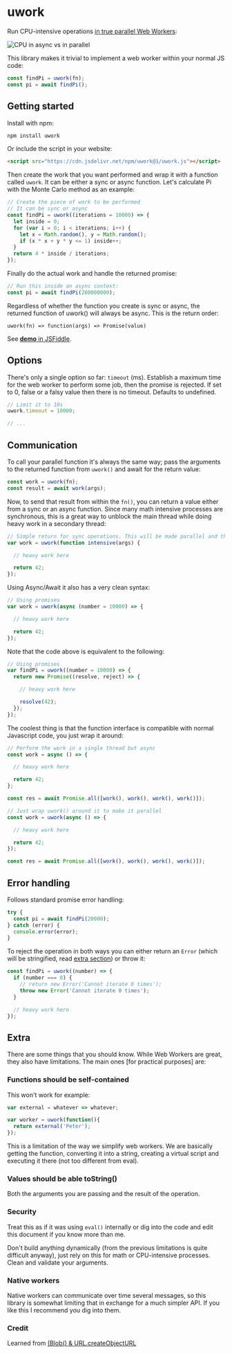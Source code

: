 # uwork

Run CPU-intensive operations [in true parallel Web Workers](http://ejohn.org/blog/web-workers/):

![CPU in async vs in parallel](cpu.png)

This library makes it trivial to implement a web worker within your normal JS code:

```js
const findPi = uwork(fn);
const pi = await findPi();
```


## Getting started

Install with npm:

```bash
npm install uwork
```

Or include the script in your website:

```html
<script src="https://cdn.jsdelivr.net/npm/uwork@1/uwork.js"></script>
```

Then create the work that you want performed and wrap it with a function called `uwork`. It can be either a sync or async function. Let's calculate Pi with the Monte Carlo method as an example:

```js
// Create the piece of work to be performed
// It can be sync or async
const findPi = uwork((iterations = 10000) => {
  let inside = 0;
  for (var i = 0; i < iterations; i++) {
    let x = Math.random(), y = Math.random();
    if (x * x + y * y <= 1) inside++;
  }
  return 4 * inside / iterations;
});
```

Finally do the actual work and handle the returned promise:

```js
// Run this inside an async context:
const pi = await findPi(200000000);
```

Regardless of whether the function you create is sync or async, the returned function of uwork() will always be async. This is the return order:

```
uwork(fn) => function(args) => Promise(value)
```

See [**demo** in JSFiddle](https://jsfiddle.net/franciscop/ckhg5bur/12/).



## Options

There's only a single option so far: `timeout` (ms). Establish a maximum time for the web worker to perform some job, then the promise is rejected. If set to 0, false or a falsy value then there is no timeout. Defaults to undefined.

```js
// Limit it to 10s
uwork.timeout = 10000;

// ...
```



## Communication

To call your parallel function it's always the same way; pass the arguments to the returned function from `uwork()` and await for the return value:

```js
const work = uwork(fn);
const result = await work(args);
```

Now, to send that result from within the `fn()`, you can return a value either from a sync or an async function. Since many math intensive processes are synchronous, this is a great way to unblock the main thread while doing heavy work in a secondary thread:

```js
// Simple return for sync operations. This will be made parallel and thus async
var work = uwork(function intensive(args) {

  // heavy work here

  return 42;
});
```

Using Async/Await it also has a very clean syntax:

```js
// Using promises
var work = uwork(async (number = 10000) => {

  // heavy work here

  return 42;
});
```

Note that the code above is equivalent to the following:

```js
// Using promises
var findPi = uwork((number = 10000) => {
  return new Promise((resolve, reject) => {

    // heavy work here

    resolve(42);
  });
});
```

The coolest thing is that the function interface is compatible with normal Javascript code, you just wrap it around:

```js
// Perform the work in a single thread but async
const work = async () => {

  // heavy work here

  return 42;
};

const res = await Promise.all([work(), work(), work(), work()]);
```

```js
// Just wrap uwork() around it to make it parallel
const work = uwork(async () => {

  // heavy work here

  return 42;
});

const res = await Promise.all([work(), work(), work(), work()]);
```

## Error handling

Follows standard promise error handling:

```js
try {
  const pi = await findPi(20000);
} catch (error) {
  console.error(error);
}
```

To reject the operation in both ways you can either return an `Error` (which will be stringified, read [extra section](#extra)) or throw it:

```js
const findPi = uwork((number) => {
  if (number === 0) {
    // return new Error('Cannot iterate 0 times');
    throw new Error('Cannot iterate 0 times');
  }

  // heavy work here
});
```






## Extra

There are some things that you should know. While Web Workers are great, they also have limitations. The main ones [for practical purposes] are:

### Functions should be self-contained

This won't work for example:

```js
var external = whatever => whatever;

var worker = uwork(function(){
  return external('Peter');
});
```

This is a limitation of the way we simplify web workers. We are basically getting the function, converting it into a string, creating a virtual script and executing it there (not too different from eval).

### Values should be able toString()

Both the arguments you are passing and the result of the operation.


### Security

Treat this as if it was using `eval()` internally or dig into the code and edit this document if you know more than me.

Don't build anything dynamically (from the previous limitations is quite difficult anyway), just rely on this for math or CPU-intensive processes. Clean and validate your arguments.


### Native workers

Native workers can communicate over time several messages, so this library is somewhat limiting that in exchange for a much simpler API. If you like this I recommend you dig into them.


### Credit

Learned from [(Blob() & URL.createObjectURL](jsfiddle.net/christopheviau/90syrp0q/)
